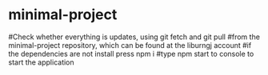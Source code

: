 # minimal-project

#Check whether everything is updates, using git fetch and git pull
#from the minimal-project repository, which can be found at the liburngj account
#if the dependencies are not install press npm i 
#type  npm start to console to  start the application
